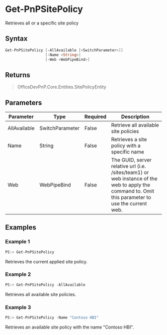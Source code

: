 # Get-PnPSitePolicy
Retrieves all or a specific site policy
## Syntax
```powershell
Get-PnPSitePolicy [-AllAvailable [<SwitchParameter>]]
                  [-Name <String>]
                  [-Web <WebPipeBind>]
```


## Returns
>OfficeDevPnP.Core.Entities.SitePolicyEntity

## Parameters
Parameter|Type|Required|Description
---------|----|--------|-----------
|AllAvailable|SwitchParameter|False|Retrieve all available site policies|
|Name|String|False|Retrieves a site policy with a specific name|
|Web|WebPipeBind|False|The GUID, server relative url (i.e. /sites/team1) or web instance of the web to apply the command to. Omit this parameter to use the current web.|
## Examples

### Example 1
```powershell
PS:> Get-PnPSitePolicy
```
Retrieves the current applied site policy.

### Example 2
```powershell
PS:> Get-PnPSitePolicy -AllAvailable
```
Retrieves all available site policies.

### Example 3
```powershell
PS:> Get-PnPSitePolicy -Name "Contoso HBI"
```
Retrieves an available site policy with the name "Contoso HBI".
